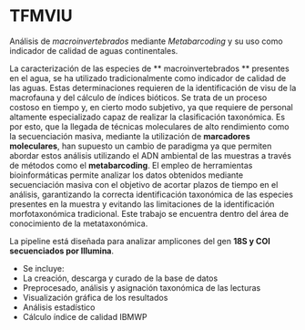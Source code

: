 # TFMVIU
Análisis de *macroinvertebrados* mediante *Metabarcoding* y su uso como indicador de calidad de aguas continentales.

La caracterización de las especies de ** macroinvertebrados ** presentes en el agua, se ha utilizado tradicionalmente como indicador de calidad de las aguas.
Estas determinaciones requieren de la identificación de visu  de la macrofauna y del cálculo de índices bióticos. Se trata de un proceso costoso en tiempo y, en cierto modo subjetivo,
ya que requiere de personal altamente especializado capaz de realizar la clasificación taxonómica. Es por esto, que la llegada de técnicas moleculares de alto rendimiento
como la secuenciación masiva, mediante la utilización de **marcadores moleculares**, han supuesto un cambio de paradigma ya que permiten abordar estos análisis utilizando el ADN ambiental
de las muestras a través de métodos como el **metabarcoding**. El empleo de herramientas bioinformáticas permite analizar los datos obtenidos mediante secuenciación masiva con el objetivo
de acortar plazos de tiempo en el análisis, garantizando la correcta identificación taxonómica de las especies presentes en la muestra y evitando las limitaciones de la identificación
morfotaxonómica tradicional. Este trabajo se encuentra dentro del área de conocimiento de la metataxonómica.

La pipeline está diseñada para analizar amplicones del gen **18S y COI secuenciados por Illumina**.

-  Se incluye:
  -   La creación, descarga y curado de la base de datos
  -   Preprocesado, análisis y asignación taxonómica de las lecturas
  -   Visualización gráfica de los resultados
  -   Análisis estadístico
  -   Cálculo índice de calidad IBMWP
